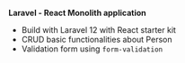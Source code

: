 **Laravel - React Monolith application**
- Build with Laravel 12 with React starter kit
- CRUD basic functionalities about Person
- Validation form using `form-validation`
